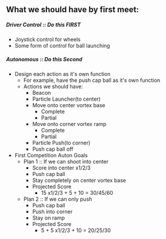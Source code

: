 ## What we should have by first meet:

##### Driver Control :: Do this FIRST
* Joystick control for wheels
* Some form of control for ball launching
##### Autonomous :: Do this Second
* Design each action as it's own function
    * For example, have the push cap ball as it's own function
    * Actions we should have:
        * Beacon
        * Particle Launcher(to center)
        * Move onto center vortex base
            * Complete
            * Partial
        * Move onto corner vortex ramp
            * Complete
            * Partial
        * Particle Push(to corner)
        * Push cap ball off
* First Competition Auton Goals
    * Plan 1 :: If we can shoot into center
        * Score into center x1/2/3
        * Push cap ball
        * Stay completely on center vortex base
        * Projected Score
            * 15 x1/2/3 + 5 + 10 = 30/45/60
    * Plan 2 :: If we can only push
        * Push cap ball
        * Push into corner
        * Stay on ramp
        * Projected Score
            * 5 + 5 x1/2/3 + 10 = 20/25/30
